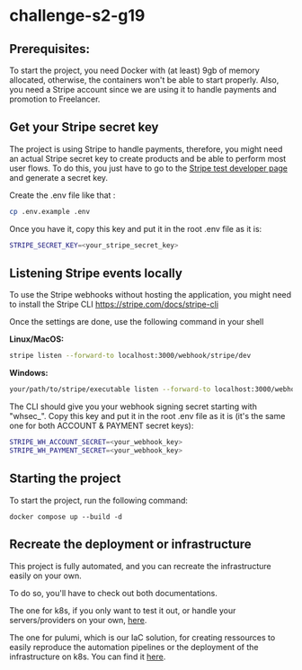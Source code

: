 # challenge-s2-g19

## Prerequisites:

To start the project, you need Docker with (at least) 9gb of memory allocated, otherwise, the containers won't be able to start properly.
Also, you need a Stripe account since we are using it to handle payments and promotion to Freelancer.

## Get your Stripe secret key

The project is using Stripe to handle payments, therefore, you might need an actual Stripe secret key to create products and be able to perform most user flows. To do this, you just have to go to the [Stripe test developer page](https://dashboard.stripe.com/test/apikeys) and generate a secret key.

Create the .env file like that :

```bash
cp .env.example .env
```

Once you have it, copy this key and put it in the root .env file as it is:

```bash
STRIPE_SECRET_KEY=<your_stripe_secret_key>
```

## Listening Stripe events locally

To use the Stripe webhooks without hosting the application, you might need to install the Stripe CLI
https://stripe.com/docs/stripe-cli

Once the settings are done, use the following command in your shell

**Linux/MacOS:**

```bash
stripe listen --forward-to localhost:3000/webhook/stripe/dev
```

**Windows:**

```bash
your/path/to/stripe/executable listen --forward-to localhost:3000/webhook/stripe/dev
```

The CLI should give you your webhook signing secret starting with "whsec\_". Copy this key and put it in the root .env file as it is (it's the same one for both ACCOUNT & PAYMENT secret keys):

```bash
STRIPE_WH_ACCOUNT_SECRET=<your_webhook_key>
STRIPE_WH_PAYMENT_SECRET=<your_webhook_key>
```

## Starting the project

To start the project, run the following command:

```
docker compose up --build -d
```

## Recreate the deployment or infrastructure

This project is fully automated, and you can recreate the infrastructure easily on your own.

To do so, you'll have to check out both documentations.

The one for k8s, if you only want to test it out, or handle your servers/providers on your own, [here](/infra/k8s/README.md).

The one for pulumi, which is our IaC solution, for creating ressources to easily reproduce the automation pipelines or the deployment of the infrastructure on k8s. You can find it [here](/infra/pulumi/README.md).
